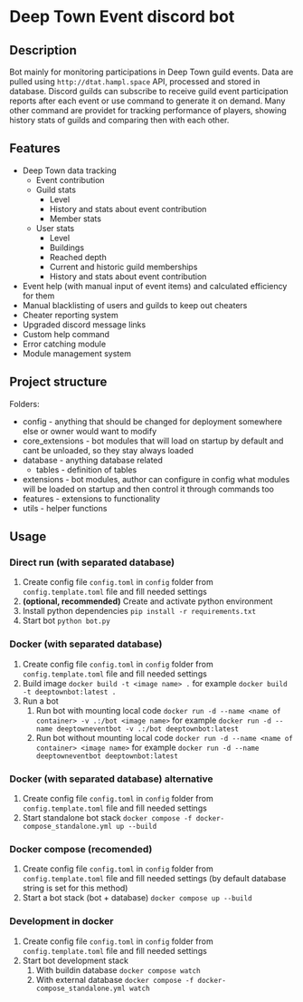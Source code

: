 # Deep Town Event discord bot

## Description
Bot mainly for monitoring participations in Deep Town guild events. Data are pulled using `http://dtat.hampl.space` API,
processed and stored in database. Discord guilds can subscribe to receive guild event participation reports after each event or
use command to generate it on demand. Many other command are providet for tracking performance of players, showing history stats of guilds and comparing then with each other.

## Features
* Deep Town data tracking
    * Event contribution
    * Guild stats
        * Level
        * History and stats about event contribution
        * Member stats
    * User stats
        * Level
        * Buildings
        * Reached depth
        * Current and historic guild memberships
        * History and stats about event contribution
* Event help (with manual input of event items) and calculated efficiency for them
* Manual blacklisting of users and guilds to keep out cheaters
* Cheater reporting system
* Upgraded discord message links
* Custom help command
* Error catching module
* Module management system

## Project structure
Folders:
* config - anything that should be changed for deployment somewhere else or owner would want to modify
* core_extensions - bot modules that will load on startup by default and cant be unloaded, so they stay always loaded
* database - anything database related
    * tables - definition of tables
* extensions - bot modules, author can configure in config what modules will be loaded on startup and then control it through commands too
* features - extensions to functionality
* utils - helper functions

## Usage
### Direct run (with separated database)
1) Create config file `config.toml` in `config` folder from `config.template.toml` file and fill needed settings
2) **(optional, recommended)** Create and activate python environment
3) Install python dependencies `pip install -r requirements.txt`
4) Start bot `python bot.py`

### Docker (with separated database)
1) Create config file `config.toml` in `config` folder from `config.template.toml` file and fill needed settings
2) Build image `docker build -t <image name> .` for example `docker build -t deeptownbot:latest .`
3) Run a bot
   1) Run bot with mounting local code `docker run -d --name <name of container> -v .:/bot <image name>` for example `docker run -d --name deeptowneventbot -v .:/bot deeptownbot:latest`
   2) Run bot without mounting local code `docker run -d --name <name of container> <image name>` for example `docker run -d --name deeptowneventbot deeptownbot:latest`

### Docker (with separated database) alternative
1) Create config file `config.toml` in `config` folder from `config.template.toml` file and fill needed settings
2) Start standalone bot stack `docker compose -f docker-compose_standalone.yml up --build`

### Docker compose **(recomended)**
1) Create config file `config.toml` in `config` folder from `config.template.toml` file and fill needed settings (by default database string is set for this method)
2) Start a bot stack (bot + database) `docker compose up --build`

### Development in docker
1) Create config file `config.toml` in `config` folder from `config.template.toml` file and fill needed settings
2) Start bot development stack
   1) With buildin database `docker compose watch`
   2) With external database `docker compose -f docker-compose_standalone.yml watch`
